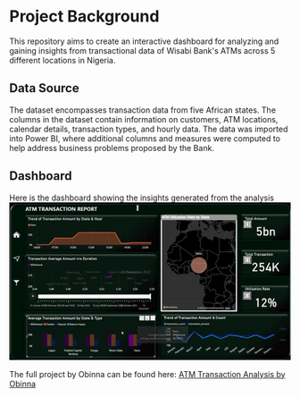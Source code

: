 # Project Background
This repository aims to create an interactive dashboard for analyzing and gaining insights from transactional data of Wisabi Bank's ATMs across 5 different locations in Nigeria.

## Data Source
The dataset encompasses transaction data from five African states. The columns in the dataset contain information on customers, ATM locations, calendar details, transaction types, and hourly data. The data was imported into Power BI, where additional columns and measures were computed to help address business problems proposed by the Bank. 

## Dashboard
Here is the dashboard showing the insights generated from the analysis
![master](https://github.com/Teitey77/ATM-Transaction-Analysis-Project-/blob/main/dashboard.gif)

The full project by Obinna can be found here: [ATM Transaction Analysis by Obinna](https://www.youtube.com/watch?v=Lub16PueF-8)
